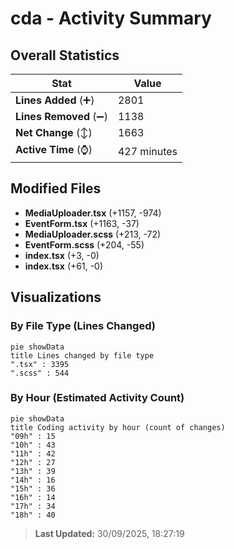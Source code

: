 # cda - Activity Summary 

## Overall Statistics

| Stat                   | Value                                                             |
| ---------------------- | ----------------------------------------------------------------- |
| **Lines Added** (➕)   | 2801                                          |
| **Lines Removed** (➖) | 1138                                        |
| **Net Change** (↕)    | 1663                |
| **Active Time** (⌚)   | 427 minutes |


## Modified Files
- **MediaUploader.tsx** (+1157, -974)
- **EventForm.tsx** (+1163, -37)
- **MediaUploader.scss** (+213, -72)
- **EventForm.scss** (+204, -55)
- **index.tsx** (+3, -0)
- **index.tsx** (+61, -0)

## Visualizations

### By File Type (Lines Changed)

```mermaid
pie showData
title Lines changed by file type
".tsx" : 3395
".scss" : 544
```

### By Hour (Estimated Activity Count)

```mermaid
pie showData
title Coding activity by hour (count of changes)
"09h" : 15
"10h" : 43
"11h" : 42
"12h" : 27
"13h" : 39
"14h" : 16
"15h" : 36
"16h" : 14
"17h" : 34
"18h" : 40
```


> **Last Updated:** 30/09/2025, 18:27:19